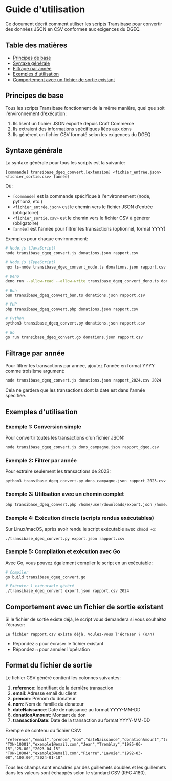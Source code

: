 # Guide d'utilisation

Ce document décrit comment utiliser les scripts Transibase pour convertir des données JSON en CSV conformes aux exigences du DGEQ.

## Table des matières
- [Principes de base](#principes-de-base)
- [Syntaxe générale](#syntaxe-générale)
- [Filtrage par année](#filtrage-par-année)
- [Exemples d'utilisation](#exemples-dutilisation)
- [Comportement avec un fichier de sortie existant](#comportement-avec-un-fichier-de-sortie-existant)

## Principes de base

Tous les scripts Transibase fonctionnent de la même manière, quel que soit l'environnement d'exécution:
1. Ils lisent un fichier JSON exporté depuis Craft Commerce
2. Ils extraient des informations spécifiques liées aux dons
3. Ils génèrent un fichier CSV formaté selon les exigences du DGEQ

## Syntaxe générale

La syntaxe générale pour tous les scripts est la suivante:

```
[commande] transibase_dgeq_convert.[extension] <fichier_entrée.json> <fichier_sortie.csv> [année]
```

Où:
- `[commande]` est la commande spécifique à l'environnement (node, python3, etc.)
- `<fichier_entrée.json>` est le chemin vers le fichier JSON d'entrée (obligatoire)
- `<fichier_sortie.csv>` est le chemin vers le fichier CSV à générer (obligatoire)
- `[année]` est l'année pour filtrer les transactions (optionnel, format YYYY)

Exemples pour chaque environnement:

```bash
# Node.js (JavaScript)
node transibase_dgeq_convert.js donations.json rapport.csv

# Node.js (TypeScript)
npx ts-node transibase_dgeq_convert_node.ts donations.json rapport.csv

# Deno
deno run --allow-read --allow-write transibase_dgeq_convert_deno.ts donations.json rapport.csv

# Bun
bun transibase_dgeq_convert_bun.ts donations.json rapport.csv

# PHP
php transibase_dgeq_convert.php donations.json rapport.csv

# Python
python3 transibase_dgeq_convert.py donations.json rapport.csv

# Go
go run transibase_dgeq_convert.go donations.json rapport.csv
```

## Filtrage par année

Pour filtrer les transactions par année, ajoutez l'année en format YYYY comme troisième argument:

```bash
node transibase_dgeq_convert.js donations.json rapport_2024.csv 2024
```

Cela ne gardera que les transactions dont la date est dans l'année spécifiée.

## Exemples d'utilisation

### Exemple 1: Conversion simple

Pour convertir toutes les transactions d'un fichier JSON:

```bash
node transibase_dgeq_convert.js dons_campagne.json rapport_dgeq.csv
```

### Exemple 2: Filtrer par année

Pour extraire seulement les transactions de 2023:

```bash
python3 transibase_dgeq_convert.py dons_campagne.json rapport_2023.csv 2023
```

### Exemple 3: Utilisation avec un chemin complet

```bash
php transibase_dgeq_convert.php /home/user/downloads/export.json /home/user/documents/rapport.csv
```

### Exemple 4: Exécution directe (scripts rendus exécutables)

Sur Linux/macOS, après avoir rendu le script exécutable avec `chmod +x`:

```bash
./transibase_dgeq_convert.py export.json rapport.csv
```

### Exemple 5: Compilation et exécution avec Go

Avec Go, vous pouvez également compiler le script en un exécutable:

```bash
# Compiler
go build transibase_dgeq_convert.go

# Exécuter l'exécutable généré
./transibase_dgeq_convert export.json rapport.csv 2024
```

## Comportement avec un fichier de sortie existant

Si le fichier de sortie existe déjà, le script vous demandera si vous souhaitez l'écraser:

```
Le fichier rapport.csv existe déjà. Voulez-vous l'écraser ? (o/n)
```

- Répondez `o` pour écraser le fichier existant
- Répondez `n` pour annuler l'opération

## Format du fichier de sortie

Le fichier CSV généré contient les colonnes suivantes:

1. **reference**: Identifiant de la dernière transaction
2. **email**: Adresse email du client
3. **prenom**: Prénom du donateur
4. **nom**: Nom de famille du donateur
5. **dateNaissance**: Date de naissance au format YYYY-MM-DD
6. **donationAmount**: Montant du don
7. **transactionDate**: Date de la transaction au format YYYY-MM-DD

Exemple de contenu du fichier CSV:

```csv
"reference","email","prenom","nom","dateNaissance","donationAmount","transactionDate"
"TXN-10001","exemple1@email.com","Jean","Tremblay","1985-06-15","25.00","2023-04-15"
"TXN-10004","exemple3@email.com","Pierre","Lavoie","1992-03-08","100.00","2024-01-10"
```

Tous les champs sont encadrés par des guillemets doubles et les guillemets dans les valeurs sont échappés selon le standard CSV (RFC 4180).